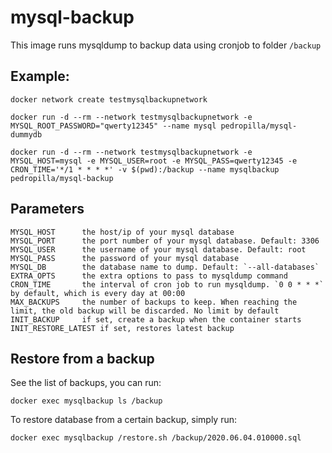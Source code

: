 # mysql-backup

This image runs mysqldump to backup data using cronjob to folder `/backup`

## Example:
```
docker network create testmysqlbackupnetwork

docker run -d --rm --network testmysqlbackupnetwork -e MYSQL_ROOT_PASSWORD="qwerty12345" --name mysql pedropilla/mysql-dummydb

docker run -d --rm --network testmysqlbackupnetwork -e MYSQL_HOST=mysql -e MYSQL_USER=root -e MYSQL_PASS=qwerty12345 -e CRON_TIME='*/1 * * * *' -v $(pwd):/backup --name mysqlbackup pedropilla/mysql-backup
```
## Parameters

    MYSQL_HOST      the host/ip of your mysql database
    MYSQL_PORT      the port number of your mysql database. Default: 3306
    MYSQL_USER      the username of your mysql database. Default: root
    MYSQL_PASS      the password of your mysql database
    MYSQL_DB        the database name to dump. Default: `--all-databases`
    EXTRA_OPTS      the extra options to pass to mysqldump command
    CRON_TIME       the interval of cron job to run mysqldump. `0 0 * * *` by default, which is every day at 00:00
    MAX_BACKUPS     the number of backups to keep. When reaching the limit, the old backup will be discarded. No limit by default
    INIT_BACKUP     if set, create a backup when the container starts
    INIT_RESTORE_LATEST if set, restores latest backup

## Restore from a backup

See the list of backups, you can run:

    docker exec mysqlbackup ls /backup

To restore database from a certain backup, simply run:

    docker exec mysqlbackup /restore.sh /backup/2020.06.04.010000.sql
